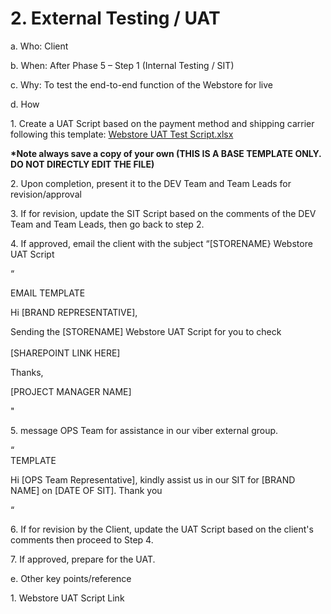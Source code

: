 # 2. External Testing / UAT

a. Who: Client

b. When: After Phase 5 – Step 1 (Internal Testing / SIT)

c. Why: To test the end-to-end function of the Webstore for live

&#x20;

d. How

&#x20;   1\. Create a UAT Script based on the payment method and shipping carrier following this template: [Webstore UAT Test Script.xlsx](https://traffixph-my.sharepoint.com/personal/pl\_salazar\_madagency\_ph/\_layouts/15/guestaccess.aspx?docid=19ea83b99ed814bfd931e92c67ccdff38\&authkey=AX-mIrTOsBq7a2op7EhhDXM\&e=PwaEbz)

**\*Note always save a copy of your own (THIS IS A BASE TEMPLATE ONLY. DO NOT DIRECTLY EDIT THE FILE)**

&#x20;2\. Upon completion, present it to the DEV Team and Team Leads for revision/approval

&#x20;3\. If for revision, update the SIT Script based on the comments of the DEV Team and Team Leads, then go back to step 2.

&#x20;4\. If approved, email the client with the subject “\[STORENAME} Webstore UAT Script

&#x20;                            “

&#x20;                            EMAIL TEMPLATE



&#x20;                            Hi \[BRAND REPRESENTATIVE],

&#x20;

&#x20;                            Sending the \[STORENAME] Webstore UAT Script for you to check\
\
&#x20;                            \[SHAREPOINT LINK HERE]

&#x20;                          &#x20;

&#x20;                            Thanks,

&#x20;                            \[PROJECT MANAGER NAME]

&#x20;                             "

&#x20;5\. message OPS Team for assistance in our viber external group.

&#x20;                            “\
&#x20;                            TEMPLATE

&#x20;                            Hi \[OPS Team Representative], kindly assist us in our SIT for \[BRAND NAME] on \[DATE OF SIT]. Thank you        &#x20;

&#x20;                            “

6\. If for revision by the Client, update the UAT Script based on the client's comments then proceed to Step 4.

7\. If approved, prepare for the UAT.



e. Other key points/reference

&#x20;   1\. Webstore UAT Script Link
